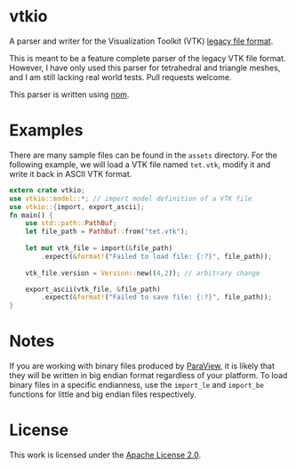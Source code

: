 # vtkio

A parser and writer for the Visualization Toolkit (VTK) [legacy file
format](https://www.vtk.org/wp-content/uploads/2015/04/file-formats.pdf).

This is meant to be a feature complete parser of the legacy VTK file format. However, I have only
used this parser for tetrahedral and triangle meshes, and I am still lacking real world tests. Pull
requests welcome.

This parser is written using [nom](https://github.com/Geal/nom).

# Examples

There are many sample files can be found in the `assets` directory. For the following example, we
will load a VTK file named `tet.vtk`, modify it and write it back in ASCII VTK format.

```rust
extern crate vtkio;
use vtkio::model::*; // import model definition of a VTK file
use vtkio::{import, export_ascii};
fn main() {
    use std::path::PathBuf;
    let file_path = PathBuf::from("tet.vtk");
    
    let mut vtk_file = import(&file_path)
        .expect(&format!("Failed to load file: {:?}", file_path));
    
    vtk_file.version = Version::new((4,2)); // arbitrary change

    export_ascii(vtk_file, &file_path)
        .expect(&format!("Failed to save file: {:?}", file_path));
}
```

# Notes

If you are working with binary files produced by [ParaView](https://www.paraview.org/), it is likely
that they will be written in big endian format regardless of your platform. To load binary files in a
specific endianness, use the `import_le` and `import_be` functions for little and big endian files
respectively.

# License

This work is licensed under the [Apache License 2.0](http://www.apache.org/licenses/LICENSE-2.0).
